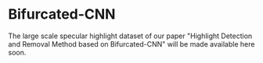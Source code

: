 # Bifurcated-CNN
The large scale specular highlight dataset of our paper "Highlight Detection and Removal Method based on Bifurcated-CNN" will be made available here soon.

